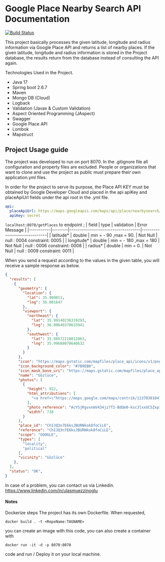 # Google Place Nearby Search API Documentation

[![Build Status](https://travis-ci.org/joemccann/dillinger.svg?branch=master)](https://travis-ci.org/joemccann/dillinger)

This project basically processes the given latitude, longitude and radius information via Google Place API and returns a list of nearby places. If the given latitude, longitude and radius information is stored in the Project database, the results return from the database instead of consulting the API again.

Technologies Used in the Project.

* Java 17
* Spring boot 2.6.7
* Maven
* Mongo DB (Cloud)
* Logback
* Validation (Javax & Custom Validation)
* Aspect Oriented Programming (JAspect)
* Swagger
* Google Place API
* Lombok
* Mapstruct

## Project Usage guide ##

The project was developed to run on port 8070. In the .gitignore file all configuration and property files are excluded. People or organizations that want to clone and use the project as public must prepare their own application.yml files.

In order for the project to serve its purpose, the Place API KEY must be obtained by Google Developer Cloud and placed in the api apiKey and placeApiUrl fields under the api root in the .yml file.

``` yml
api:
  placeApiUrl: https://maps.googleapis.com/maps/api/place/nearbysearch/json?
  apiKey: secret
```


```localhost:8070/getPlaces```
to endpoint ;
| field     | type   | validation                         | Error Message                |
|-----------|--------|------------------------------------|------------------------------|
| latitude*  | double | min = - 90 ,max = 90. \| Not Null  | null : 0004 constraint: 0005 |
| longitude* | double | min = - 180 ,max = 180 \| Not Null | null : 0006 constraint: 0008 |
| radius*    | double | min = 0. \| Not Null               | null : 0009 constraint: 0011 |

When you send a request according to the values in the given table, you will receive a sample response as below.

```json
{
  "results": [
    {
      "geometry": {
        "location": {
          "lat": 35.989011,
          "lng": 36.001647
        },
        "viewport": {
          "northeast": {
            "lat": 35.99140236319293,
            "lng": 36.00640370633941
          },
          "southwest": {
            "lat": 35.98572218012063,
            "lng": 35.99688070648632
          }
        }
      },
      "icon": "https://maps.gstatic.com/mapfiles/place_api/icons/v1/png_71/geocode-71.png",
      "icon_background_color": "#7B9EB0",
      "icon_mask_base_uri": "https://maps.gstatic.com/mapfiles/place_api/icons/v2/generic_pinlet",
      "name": "Gözlüce",
      "photos": [
        {
          "height": 922,
          "html_attributions": [
            "<a href=\"https://maps.google.com/maps/contrib/113703010473257749688\">Hatay Hayat</a>"
          ],
          "photo_reference": "AcYSjRgvxnmV434jz7f2-BdQe0-kscJlxxUC5ZxpimsYAVckL4HkMN8xK1kcbG3cEsh6JEhiUBn-0PFv3XQpLLHH29M8qzJmOdSMN-iOUK7R8B1u0F3TtWEMiwrHrbQlO_MOn7gpFYvWO9SM3mzN5raDURVQiDYeiyLgDjGoHJZzR5YlSocF",
          "width": 738
        }
      ],
      "place_id": "ChIJQ3n7E6ksJBURNkok8foCiLE",
      "reference": "ChIJQ3n7E6ksJBURNkok8foCiLE",
      "scope": "GOOGLE",
      "types": [
        "locality",
        "political"
      ],
      "vicinity": "Gözlüce"
    },
  ],
  "status": "OK",
}
```

In case of a problem, you can contact us via Linkedin. https://www.linkedin.com/in/ulasmuezzinoglu

#### Notes ####
Dockerize steps
The project has its own Dockerfile. When requested,
```
docker build . -t <RepoName:TAGNAME>
```
you can create an image with this code, you can also create a container with
```
docker run -it -d -p 8070:8070
```
code and run / Deploy it on your local machine.
